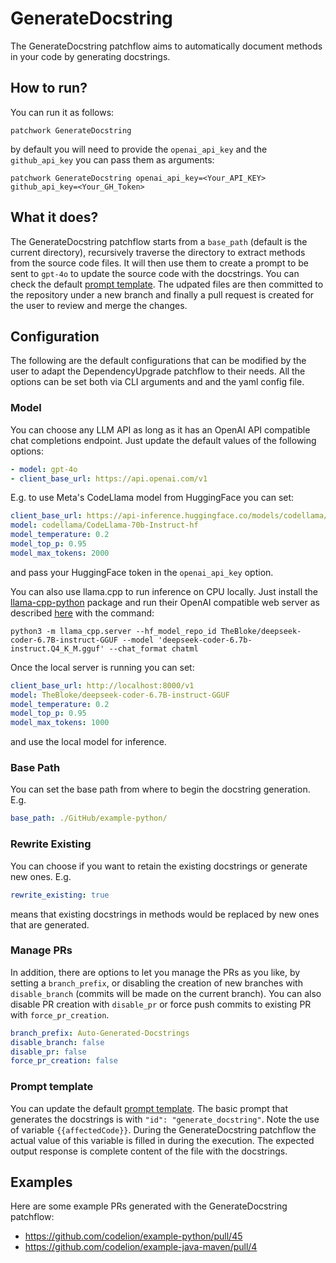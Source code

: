 # GenerateDocstring

The GenerateDocstring patchflow aims to automatically document methods in your code by generating docstrings. 

## How to run?
 
You can run it as follows:

`patchwork GenerateDocstring`

by default you will need to provide the `openai_api_key` and the `github_api_key` you can pass them as arguments: 

`patchwork GenerateDocstring openai_api_key=<Your_API_KEY> github_api_key=<Your_GH_Token>`

## What it does?

The GenerateDocstring patchflow starts from a `base_path` (default is the current directory), recursively traverse the directory to extract methods from the source code files. It will then use them to create a prompt to be sent to `gpt-4o` to update the source code with the docstrings. You can check the default [prompt template](./prompt.json). The udpated files are then committed to the repository under a new branch and finally a pull request is created for the user to review and merge the changes. 

## Configuration

The following are the default configurations that can be modified by the user to adapt the DependencyUpgrade patchflow to their needs. All the options can be set both via CLI arguments and and the yaml config file.

### Model

You can choose any LLM API as long as it has an OpenAI API compatible chat completions endpoint. Just update the default values of the following options:

```yaml
- model: gpt-4o
- client_base_url: https://api.openai.com/v1
```

E.g. to use Meta's CodeLlama model from HuggingFace you can set:

```yaml
client_base_url: https://api-inference.huggingface.co/models/codellama/CodeLlama-70b-Instruct-hf/v1
model: codellama/CodeLlama-70b-Instruct-hf
model_temperature: 0.2
model_top_p: 0.95
model_max_tokens: 2000
```
and pass your HuggingFace token in the `openai_api_key` option.

You can also use llama.cpp to run inference on CPU locally. Just install the [llama-cpp-python](https://github.com/abetlen/llama-cpp-python) package and run their OpenAI compatible web server as described [here](https://github.com/abetlen/llama-cpp-python) with the command:

`python3 -m llama_cpp.server --hf_model_repo_id TheBloke/deepseek-coder-6.7B-instruct-GGUF --model 'deepseek-coder-6.7b-instruct.Q4_K_M.gguf' --chat_format chatml`

Once the local server is running you can set:

```yaml
client_base_url: http://localhost:8000/v1
model: TheBloke/deepseek-coder-6.7B-instruct-GGUF
model_temperature: 0.2
model_top_p: 0.95
model_max_tokens: 1000
```
and use the local model for inference.

### Base Path
You can set the base path from where to begin the docstring generation.
E.g.
```yaml
base_path: ./GitHub/example-python/
```

### Rewrite Existing
You can choose if you want to retain the existing docstrings or generate new ones. 
E.g.
```yaml
rewrite_existing: true
```
means that existing docstrings in methods would be replaced by new ones that are generated.

### Manage PRs
In addition, there are options to let you manage the PRs as you like, by setting a `branch_prefix`,  or disabling the creation of new branches with `disable_branch` (commits will be made on the current branch). You can also disable PR creation with `disable_pr` or force push commits to existing PR with `force_pr_creation`.

```yaml
branch_prefix: Auto-Generated-Docstrings
disable_branch: false
disable_pr: false
force_pr_creation: false
```

### Prompt template

You can update the default [prompt template](./prompt.json). The basic prompt that generates the docstrings is with `"id": "generate_docstring"`. Note the use of variable `{{affectedCode}}`. During the GenerateDocstring patchflow the actual value of this variable is filled in during the execution. The expected output response is complete content of the file with the docstrings.

## Examples

Here are some example PRs generated with the GenerateDocstring patchflow:

- https://github.com/codelion/example-python/pull/45
- https://github.com/codelion/example-java-maven/pull/4

